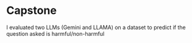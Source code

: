 # Capstone
I evaluated two LLMs (Gemini and LLAMA) on a dataset to predict if the question asked is harmful/non-harmful 
